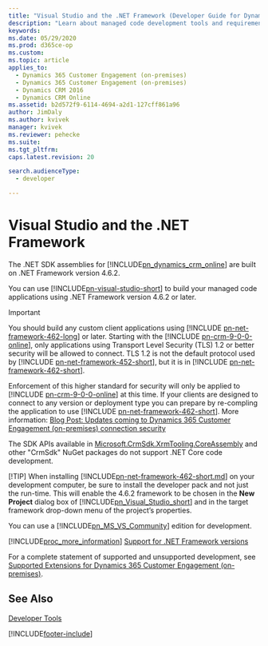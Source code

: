 ```yaml
---
title: "Visual Studio and the .NET Framework (Developer Guide for Dynamics 365 Customer Engagement (on-premises))| MicrosoftDocs"
description: "Learn about managed code development tools and requirements."
keywords: 
ms.date: 05/29/2020
ms.prod: d365ce-op
ms.custom: 
ms.topic: article
applies_to: 
  - Dynamics 365 Customer Engagement (on-premises)
  - Dynamics 365 Customer Engagement (on-premises)
  - Dynamics CRM 2016
  - Dynamics CRM Online
ms.assetid: b2d572f9-6114-4694-a2d1-127cff861a96
author: JimDaly
ms.author: kvivek
manager: kvivek
ms.reviewer: pehecke
ms.suite: 
ms.tgt_pltfrm: 
caps.latest.revision: 20

search.audienceType: 
  - developer

---
```


# Visual Studio and the .NET Framework

The .NET SDK assemblies for [!INCLUDE[pn_dynamics_crm_online](../includes/pn-dynamics-crm-online.md)] are built on .NET Framework version 4.6.2. 

You can use [!INCLUDE[pn-visual-studio-short](../includes/pn-visual-studio-short.md)] to build your managed code applications using .NET Framework version 4.6.2 or later. 

> [!IMPORTANT]
> You should build any custom client applications using [!INCLUDE [pn-net-framework-462-long](../includes/pn-net-framework-462-long.md)] or later.
> Starting with the [!INCLUDE [pn-crm-9-0-0-online](../includes/pn-crm-9-0-0-online.md)], only applications using Transport Level Security (TLS) 1.2 or better security will be allowed to connect. TLS 1.2 is not the default protocol used by [!INCLUDE [pn-net-framework-452-short](../includes/pn-net-framework-452-short.md)], but it is in  [!INCLUDE [pn-net-framework-462-short](../includes/pn-net-framework-462-short.md)].
> 
> Enforcement of this higher standard for security will only be applied to [!INCLUDE [pn-crm-9-0-0-online](../includes/pn-crm-9-0-0-online.md)] at this time. If your clients are designed to connect to any version or deployment type you can prepare by re-compling the application to use [!INCLUDE [pn-net-framework-462-short](../includes/pn-net-framework-462-short.md)].
> More information: [Blog Post: Updates coming to Dynamics 365 Customer Engagement (on-premises) connection security](https://blogs.msdn.microsoft.com/crm/2017/09/28/updates-coming-to-dynamics-365-customer-engagement-connection-security/)
> 
> The SDK APIs available in [Microsoft.CrmSdk.XrmTooling.CoreAssembly](https://www.nuget.org/packages/Microsoft.CrmSdk.XrmTooling.CoreAssembly/) and other "CrmSdk" NuGet packages do not support .NET Core code development.
>
> [!TIP]
> When installing [!INCLUDE[pn-net-framework-462-short.md](../includes/pn-net-framework-462-short.md)] on your development computer, be sure to install the developer pack and not just the run-time. This will enable the 4.6.2 framework to be chosen in the **New Project** dialog box of [!INCLUDE[pn_Visual_Studio_short](../includes/pn-visual-studio-short.md)] and in the target framework drop-down menu of the project’s properties.  

You can use a [!INCLUDE[pn_MS_VS_Community](../includes/pn-vs-community.md)] edition for development. 

[!INCLUDE[proc_more_information](../includes/proc-more-information.md)] [Support for .NET Framework versions](../developer/supported-extensions.md#SupportNET)


For a complete statement of supported and unsupported development, see [Supported Extensions for Dynamics 365 Customer Engagement (on-premises)](../developer/supported-extensions.md).

## See Also

 [Developer Tools](../developer/developer-tools.md)


[!INCLUDE[footer-include](../../../includes/footer-banner.md)]
